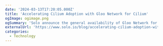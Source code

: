 ```yaml
---
date: '2024-03-13T17:20:05.000Z'
title: 'Accelerating Cilium Adoption with Gloo Network for Cilium'
ogImage: ogimage.png
ogSummary: 'Solo announce the general availability of Gloo Network for Cilium'
externalUrl: 'https://www.solo.io/blog/accelerating-cilium-adoption-with-gloo-network-for-cilium/'
categories:
  - Technology
---
```

